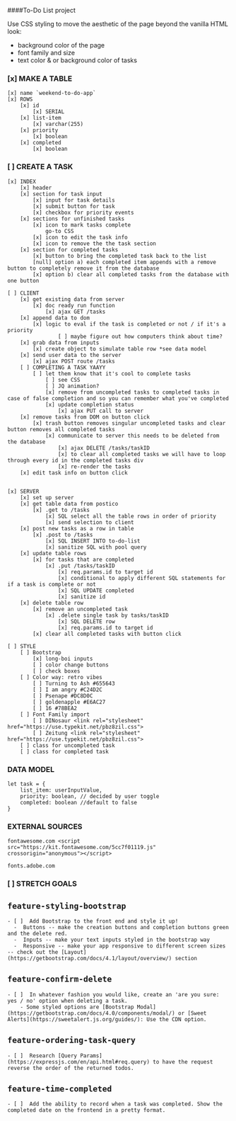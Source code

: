 ####To-Do List project

Use CSS styling to move the aesthetic of the page beyond the vanilla HTML look:
  - background color of the page
  - font family and size
  - text color & or background color of tasks

### [x] MAKE A TABLE

    [x] name `weekend-to-do-app`
    [x] ROWS 
        [x] id
            [x] SERIAL
        [x] list-item
            [x] varchar(255)
        [x] priority
            [x] boolean
        [x] completed
            [x] boolean


### [ ] CREATE A TASK

    [x] INDEX
        [x] header
        [x] section for task input
            [x] input for task details
            [x] submit button for task
            [x] checkbox for priority events
        [x] sections for unfinished tasks
            [x] icon to mark tasks complete
                go-to CSS
            [x] icon to edit the task info
            [x] icon to remove the the task section
        [x] section for completed tasks
            [x] button to bring the completed task back to the list
            [null] option a) each completed item appends with a remove button to completely remove it from the database
            [x] option b) clear all completed tasks from the database with one button

    [ ] CLIENT
        [x] get existing data from server
            [x] doc ready run function
                [x] ajax GET /tasks
        [x] append data to dom
            [x] logic to eval if the task is completed or not / if it's a priority
                    [ ] maybe figure out how computers think about time?
        [x] grab data from inputs 
            [x] create object to simulate table row *see data model
        [x] send user data to the server
            [x] ajax POST route /tasks
        [ ] COMPLETING A TASK YAAYY
            [ ] let them know that it's cool to complete tasks
                [ ] see CSS
                [ ] JQ animation?
                [x] remove from uncompleted tasks to completed tasks in case of false completion and so you can remember what you've completed
                [x] update completion status
                    [x] ajax PUT call to server
        [x] remove tasks from DOM on button click
            [x] trash button removes singular uncompleted tasks and clear button removes all completed tasks
                [x] communicate to server this needs to be deleted from the database
                    [x] ajax DELETE /tasks/taskID
                    [x] to clear all completed tasks we will have to loop through every id in the completed tasks div
                    [x] re-render the tasks
        [x] edit task info on button click
            

    [x] SERVER
        [x] set up server
        [x] get table data from postico
            [x] .get to /tasks
                [x] SQL select all the table rows in order of priority
                [x] send selection to client
        [x] post new tasks as a row in table
            [x] .post to /tasks
                [x] SQL INSERT INTO to-do-list
                [x] sanitize SQL with pool query
        [x] update table rows
            [x] for tasks that are completed
                [x] .put /tasks/taskID
                    [x] req.params.id to target id
                    [x] conditional to apply different SQL statements for if a task is complete or not
                    [x] SQL UPDATE completed
                    [x] sanitize id
        [x] delete table row
            [x] remove an uncompleted task
                [x] .delete single task by tasks/taskID
                    [x] SQL DELETE row
                    [x] req.params.id to target id
            [x] clear all completed tasks with button click

    [ ] STYLE
        [ ] Bootstrap
            [x] long-boi inputs
            [ ] color change buttons
            [ ] check boxes
        [ ] Color way: retro vibes
            [ ] Turning to Ash #655643
            [ ] I am angry #C24D2C
            [ ] Psenape #DC8D0C
            [ ] goldenapple #E6AC27
            [ ] 16 #78BEA2
        [ ] Font Family import
            [ ] DINosaur <link rel="stylesheet" href="https://use.typekit.net/pbz8zil.css">
            [ ] Zeitung <link rel="stylesheet" href="https://use.typekit.net/pbz8zil.css">
        [ ] class for uncompleted task
        [ ] class for completed task



### DATA MODEL

    let task = {
        list_item: userInputValue,
        priority: boolean, // decided by user toggle
        completed: boolean //default to false
    }

### EXTERNAL SOURCES

    fontawesome.com <script src="https://kit.fontawesome.com/5cc7f01119.js" crossorigin="anonymous"></script>

    fonts.adobe.com

### [ ] STRETCH GOALS

## `feature-styling-bootstrap` 

    - [ ]  Add Bootstrap to the front end and style it up!
      -  Buttons -- make the creation buttons and completion buttons green and the delete red.
      -  Inputs -- make your text inputs styled in the bootstrap way
      -  Responsive -- make your app responsive to different screen sizes -- check out the [Layout](https://getbootstrap.com/docs/4.1/layout/overview/) section

##  `feature-confirm-delete`

    - [ ]  In whatever fashion you would like, create an 'are you sure: yes / no' option when deleting a task.
        - Some styled options are [Bootstrap Modal](https://getbootstrap.com/docs/4.0/components/modal/) or [Sweet Alerts](https://sweetalert.js.org/guides/): Use the CDN option.

## `feature-ordering-task-query` 

    - [ ]  Research [Query Params](https://expressjs.com/en/api.html#req.query) to have the request reverse the order of the returned todos. 
    
## `feature-time-completed` 

    - [ ]  Add the ability to record when a task was completed. Show the completed date on the frontend in a pretty format.
